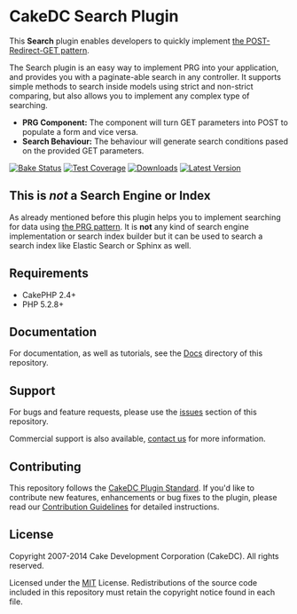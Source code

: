 CakeDC Search Plugin
========================

This **Search** plugin enables developers to quickly implement [the POST-Redirect-GET pattern](Docs/Documentation/Post-Redirect-Get.md).

The Search plugin is an easy way to implement PRG into your application, and provides you with a paginate-able search in any controller. It supports simple methods to search inside models using strict and non-strict comparing, but also allows you to implement any complex type of searching.

* **PRG Component:** The component will turn GET parameters into POST to populate a form and vice versa.
* **Search Behaviour:** The behaviour will generate search conditions pased on the provided GET parameters.

[![Bake Status](https://secure.travis-ci.org/CakeDC/search.png?branch=master)](http://travis-ci.org/CakeDC/search)
[![Test Coverage](https://coveralls.io/repos/CakeDC/search/badge.png?branch=master)](https://coveralls.io/r/CakeDC/search?branch=master)
[![Downloads](https://poser.pugx.org/CakeDC/search/d/total.png)](https://packagist.org/packages/CakeDC/search)
[![Latest Version](https://poser.pugx.org/CakeDC/search/v/stable.png)](https://packagist.org/packages/CakeDC/search)

This is *not* a Search Engine or Index
--------------------------------------

As already mentioned before this plugin helps you to implement searching for data using [the PRG pattern](Docs/Documentation/Post-Redirect-Get.md). It is **not** any kind of search engine implementation or search index builder but it can be used to search a search index like Elastic Search or Sphinx as well.

Requirements
------------

* CakePHP 2.4+
* PHP 5.2.8+

Documentation
-------------

For documentation, as well as tutorials, see the [Docs](Docs/Home.md) directory of this repository.

Support
-------

For bugs and feature requests, please use the [issues](https://github.com/CakeDC/search/issues) section of this repository. 

Commercial support is also available, [contact us](http://cakedc.com/contact) for more information.

Contributing
------------

This repository follows the [CakeDC Plugin Standard](http://cakedc.com/plugin-standard). If you'd like to contribute new features, enhancements or bug fixes to the plugin, please read our [Contribution Guidelines](http://cakedc.com/contribution-guidelines) for detailed instructions.

License
-------

Copyright 2007-2014 Cake Development Corporation (CakeDC). All rights reserved.

Licensed under the [MIT](http://www.opensource.org/licenses/mit-license.php) License. Redistributions of the source code included in this repository must retain the copyright notice found in each file.